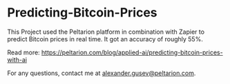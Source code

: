 # Predicting-Bitcoin-Prices

This Project used the Peltarion platform in combination with Zapier to predict Bitcoin prices in real time. 
It got an accuracy of roughly 55%.

Read more: https://peltarion.com/blog/applied-ai/predicting-bitcoin-prices-with-ai

For any questions, contact me at alexander.gusev@peltarion.com.